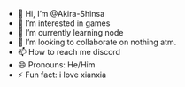 - 👋 Hi, I’m @Akira-Shinsa
- 👀 I’m interested in games
- 🌱 I’m currently learning node
- 💞️ I’m looking to collaborate on nothing atm.
- 📫 How to reach me discord
- 😄 Pronouns: He/Him
- ⚡ Fun fact: i love xianxia

<!---
Akira-Shinsa/Akira-Shinsa is a ✨ special ✨ repository because its `README.md` (this file) appears on your GitHub profile.
You can click the Preview link to take a look at your changes.
--->
